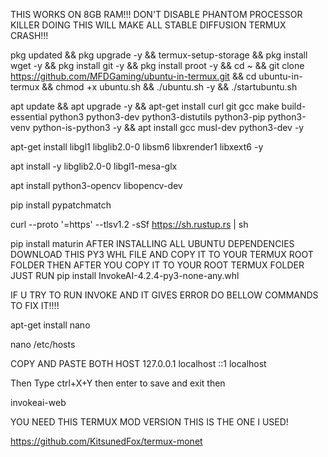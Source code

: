 THIS WORKS ON 8GB RAM!!! DON'T DISABLE PHANTOM PROCESSOR KILLER DOING THIS WILL MAKE ALL STABLE DIFFUSION TERMUX CRASH!!!

pkg updated && pkg upgrade -y && termux-setup-storage &&
pkg install wget -y && pkg install git -y && pkg install proot -y &&
cd ~ && git clone https://github.com/MFDGaming/ubuntu-in-termux.git && cd ubuntu-in-termux && chmod +x ubuntu.sh && ./ubuntu.sh -y && ./startubuntu.sh 


apt update && apt upgrade -y && apt-get install curl git gcc make build-essential python3 python3-dev python3-distutils python3-pip python3-venv python-is-python3 -y &&
apt install gcc musl-dev python3-dev -y

apt-get install libgl1 libglib2.0-0 libsm6 libxrender1 libxext6 -y

apt install -y libglib2.0-0 libgl1-mesa-glx

apt install python3-opencv libopencv-dev

pip install pypatchmatch

curl --proto '=https' --tlsv1.2 -sSf https://sh.rustup.rs | sh

pip install maturin
AFTER INSTALLING ALL UBUNTU DEPENDENCIES DOWNLOAD THIS PY3 WHL FILE AND COPY IT TO YOUR TERMUX ROOT FOLDER THEN AFTER YOU COPY IT TO YOUR ROOT TERMUX FOLDER JUST RUN pip install InvokeAI-4.2.4-py3-none-any.whl


IF U TRY TO RUN INVOKE AND IT GIVES ERROR DO BELLOW COMMANDS TO FIX IT!!!!

apt-get install nano

nano /etc/hosts

COPY AND PASTE BOTH HOST
127.0.0.1   localhost
::1         localhost

Then Type ctrl+X+Y then enter 
to save and exit then 

invokeai-web





YOU NEED THIS TERMUX MOD VERSION THIS IS THE ONE I USED!


https://github.com/KitsunedFox/termux-monet



